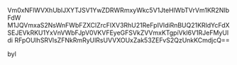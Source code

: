 Vm0xNFlWVXhUblJXYTJSV1YwZDRWRmxyWkc5V1JteHlWbTVrVm1KR2NIbFdW
M1JQVmxaS2NsWnFWbFZXClZrcFlXV3RhU21ReFpIVldiRnBUQ21KRldYcFdX
SEJEVkRKU1YxVnVWbFJpV0VKVFEyeGFSVkZVVmxKTgpiVkl6V1RJeFMyUldi
RFpOUlhSRVlsZFNkRmRyUlRsUVVXOUxZak53ZEFvS2QzUnkKCmdjcQ==

byl